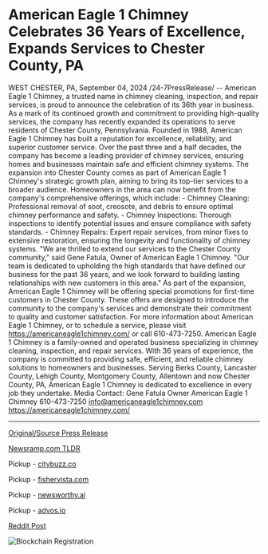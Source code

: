 # American Eagle 1 Chimney Celebrates 36 Years of Excellence, Expands Services to Chester County, PA

WEST CHESTER, PA, September 04, 2024 /24-7PressRelease/ -- American Eagle 1 Chimney, a trusted name in chimney cleaning, inspection, and repair services, is proud to announce the celebration of its 36th year in business. As a mark of its continued growth and commitment to providing high-quality services, the company has recently expanded its operations to serve residents of Chester County, Pennsylvania.  Founded in 1988, American Eagle 1 Chimney has built a reputation for excellence, reliability, and superior customer service. Over the past three and a half decades, the company has become a leading provider of chimney services, ensuring homes and businesses maintain safe and efficient chimney systems.  The expansion into Chester County comes as part of American Eagle 1 Chimney's strategic growth plan, aiming to bring its top-tier services to a broader audience. Homeowners in the area can now benefit from the company's comprehensive offerings, which include:  - Chimney Cleaning: Professional removal of soot, creosote, and debris to ensure optimal chimney performance and safety.  - Chimney Inspections: Thorough inspections to identify potential issues and ensure compliance with safety standards.  - Chimney Repairs: Expert repair services, from minor fixes to extensive restoration, ensuring the longevity and functionality of chimney systems.  "We are thrilled to extend our services to the Chester County community," said Gene Fatula, Owner of American Eagle 1 Chimney. "Our team is dedicated to upholding the high standards that have defined our business for the past 36 years, and we look forward to building lasting relationships with new customers in this area."  As part of the expansion, American Eagle 1 Chimney will be offering special promotions for first-time customers in Chester County. These offers are designed to introduce the community to the company's services and demonstrate their commitment to quality and customer satisfaction.  For more information about American Eagle 1 Chimney, or to schedule a service, please visit https://americaneagle1chimney.com/ or call 610-473-7250.  American Eagle 1 Chimney is a family-owned and operated business specializing in chimney cleaning, inspection, and repair services. With 36 years of experience, the company is committed to providing safe, efficient, and reliable chimney solutions to homeowners and businesses. Serving Berks County, Lancaster County, Lehigh County, Montgomery County, Allentown and now Chester County, PA, American Eagle 1 Chimney is dedicated to excellence in every job they undertake.  Media Contact: Gene Fatula Owner American Eagle 1 Chimney  610-473-7250  info@americaneagle1chimney.com https://americaneagle1chimney.com/ 

---

[Original/Source Press Release](https://www.24-7pressrelease.com/press-release/513996/american-eagle-1-chimney-celebrates-36-years-of-excellence-expands-services-to-chester-county-pa)
                    

[Newsramp.com TLDR](https://newsramp.com/curated-news/american-eagle-1-chimney-celebrates-36-years-in-business-and-expands-to-chester-county-pa/3febdbe1a6c69cc5f833313e7ac7970a) 


Pickup - [citybuzz.co](https://citybuzz.co/2024/09/04/american-eagle-1-chimney-marks-36-years-of-service-expands-to-chester-county)

Pickup - [fishervista.com](https://fishervista.com/en/american-eagle-1-chimney-marks-36-years-expands-services-to-chester-county-pa/20246501)

Pickup - [newsworthy.ai](https://newsworthy.ai/en/american-eagle-1-chimney-marks-36th-anniversary-with-expansion-into-chester-county/20246501)

Pickup - [advos.io](https://advos.io/en/american-eagle-1-chimney-marks-36-years-with-expansion-into-chester-county-pa/20246501)
 



[Reddit Post](https://www.reddit.com/r/Business_NewsRamp/comments/1f8qggt/american_eagle_1_chimney_celebrates_36_years_in/) 



![Blockchain Registration](https://cdn.newsramp.app/24-7PressRelease/qrcode/249/4/kiwiQp_a.webp)